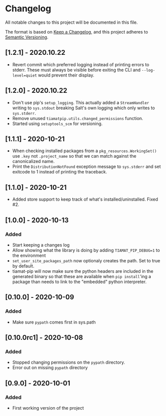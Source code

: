 # Changelog
All notable changes to this project will be documented in this file.

The format is based on [Keep a Changelog](https://keepachangelog.com/en/1.0.0/),
and this project adheres to [Semantic Versioning](https://semver.org/spec/v2.0.0.html).

## [1.2.1] - 2020.10.22
- Revert commit which preferred logging instead of printing errors to stderr.
These must always be visible before exiting the CLI and `--log-level=quiet` would
prevent their display.

## [1.2.0] - 2020.10.22
- Don't use pip's `setup_logging`. This actually added a `StreamHandler` writing to
`sys.stdout` breaking Salt's own logging which only writes to `sys.stderr`.
- Remove unused `tiamatpip.utils.changed_permissions` function.
- Started using `setuptools_scm` for versioning.

## [1.1.1] - 2020-10-21
- When checking installed packages from a `pkg_resources.WorkingSet()` use `.key` not
`.project_name` so that we can match against the canonicalized name.
- Print the `DistributionNotFound` exception message to `sys.stderr` and set exitcode
to 1 instead of printing the traceback.

## [1.1.0] - 2020-10-21
- Added store support to keep track of what's installed/uninstalled. Fixed #2.

## [1.0.0] - 2020-10-13
### Added
- Start keeping a changes log
- Allow showing what the library is doing by adding `TIAMAT_PIP_DEBUG=1` to the environment
- `set_user_site_packages_path` now optionaly creates the path. Set to true by default.
- tiamat-pip will now make sure the python headers are included in the generated binary so
that these are available when `pip install`'ing a package than needs to link to the "embedded"
python interpreter.

## [0.10.0] - 2020-10-09
### Added
- Make sure `pypath` comes first in sys.path

## [0.10.0rc1] - 2020-10-08
### Added
- Stopped changing permissions on the `pypath` directory.
- Error out on missing `pypath` directory

## [0.9.0] - 2020-10-01
### Added
- First working version of the project
